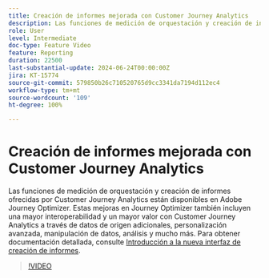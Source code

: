 ```yaml
---
title: Creación de informes mejorada con Customer Journey Analytics
description: Las funciones de medición de orquestación y creación de informes ofrecidas por Customer Journey Analytics están disponibles en Adobe Journey Optimizer. Estas mejoras en Journey Optimizer también incluyen una mayor interoperabilidad y un mayor valor con Customer Journey Analytics a través de datos de origen adicionales, personalización avanzada, manipulación de datos, análisis y mucho más.
role: User
level: Intermediate
doc-type: Feature Video
feature: Reporting
duration: 22500
last-substantial-update: 2024-06-24T00:00:00Z
jira: KT-15774
source-git-commit: 579850b26c710520765d9cc3341da7194d112ec4
workflow-type: tm+mt
source-wordcount: '109'
ht-degree: 100%

---
```



# Creación de informes mejorada con Customer Journey Analytics

Las funciones de medición de orquestación y creación de informes ofrecidas por Customer Journey Analytics están disponibles en Adobe Journey Optimizer. Estas mejoras en Journey Optimizer también incluyen una mayor interoperabilidad y un mayor valor con Customer Journey Analytics a través de datos de origen adicionales, personalización avanzada, manipulación de datos, análisis y mucho más.
Para obtener documentación detallada, consulte [Introducción a la nueva interfaz de creación de informes](https://experienceleague.adobe.com/es/docs/journey-optimizer/using/channel-report/report-gs-cja).

>[!VIDEO](https://video.tv.adobe.com/v/3430413/?learn=on)
